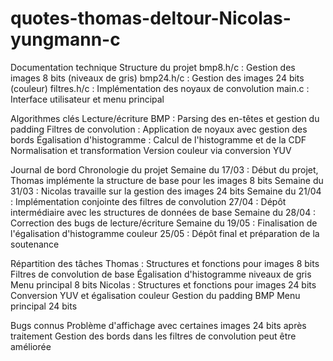 # quotes-thomas-deltour-Nicolas-yungmann-c

Documentation technique
Structure du projet
    bmp8.h/c : Gestion des images 8 bits (niveaux de gris)
    bmp24.h/c : Gestion des images 24 bits (couleur)
    filtres.h/c : Implémentation des noyaux de convolution
    main.c : Interface utilisateur et menu principal

Algorithmes clés
    Lecture/écriture BMP : Parsing des en-têtes et gestion du padding
    Filtres de convolution : Application de noyaux avec gestion des bords
    Égalisation d'histogramme :
        Calcul de l'histogramme et de la CDF
        Normalisation et transformation
        Version couleur via conversion YUV

Journal de bord
Chronologie du projet
    Semaine du 17/03 : Début du projet, Thomas implémente la structure de base pour les images 8 bits
    Semaine du 31/03 : Nicolas travaille sur la gestion des images 24 bits
    Semaine du 21/04 : Implémentation conjointe des filtres de convolution
    27/04 : Dépôt intermédiaire avec les structures de données de base
    Semaine du 28/04 : Correction des bugs de lecture/écriture
    Semaine du 19/05 : Finalisation de l'égalisation d'histogramme couleur
    25/05 : Dépôt final et préparation de la soutenance

Répartition des tâches
    Thomas :
        Structures et fonctions pour images 8 bits
        Filtres de convolution de base
        Égalisation d'histogramme niveaux de gris
        Menu principal 8 bits
    Nicolas :
        Structures et fonctions pour images 24 bits
        Conversion YUV et égalisation couleur
        Gestion du padding BMP
        Menu principal 24 bits

Bugs connus
    Problème d'affichage avec certaines images 24 bits après traitement
    Gestion des bords dans les filtres de convolution peut être améliorée
